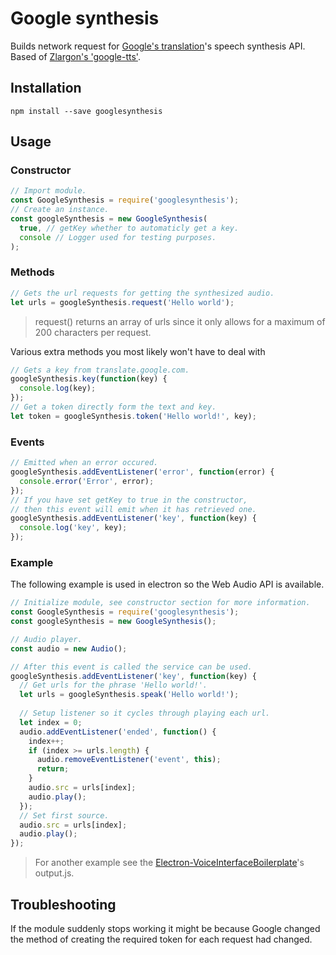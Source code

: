 # Google synthesis
Builds network request for [Google's translation](https://translate.google.com)'s speech synthesis API. Based of [Zlargon's 'google-tts'](https://github.com/zlargon/google-tts).

## Installation
```
npm install --save googlesynthesis
```

## Usage

### Constructor
```javascript
// Import module.
const GoogleSynthesis = require('googlesynthesis');
// Create an instance.
const googleSynthesis = new GoogleSynthesis(
  true, // getKey whether to automaticly get a key.
  console // Logger used for testing purposes.
);
```

### Methods
```javascript
// Gets the url requests for getting the synthesized audio.
let urls = googleSynthesis.request('Hello world');
```

> request() returns an array of urls since it only allows for a maximum of 200 characters per request.

Various extra methods you most likely won't have to deal with

```javascript
// Gets a key from translate.google.com.
googleSynthesis.key(function(key) {
  console.log(key);
});
// Get a token directly form the text and key.
let token = googleSynthesis.token('Hello world!', key);
```

### Events
```javascript
// Emitted when an error occured.
googleSynthesis.addEventListener('error', function(error) {
  console.error('Error', error);
});
// If you have set getKey to true in the constructor,
// then this event will emit when it has retrieved one.
googleSynthesis.addEventListener('key', function(key) {
  console.log('key', key);
});
```

### Example

The following example is used in electron so the Web Audio API is available. 

```javascript
// Initialize module, see constructor section for more information.
const GoogleSynthesis = require('googlesynthesis');
const googleSynthesis = new GoogleSynthesis();

// Audio player.
const audio = new Audio();

// After this event is called the service can be used.
googleSynthesis.addEventListener('key', function(key) {
  // Get urls for the phrase 'Hello world!'.
  let urls = googleSynthesis.speak('Hello world!');
   
  // Setup listener so it cycles through playing each url.
  let index = 0;
  audio.addEventListener('ended', function() {
    index++;
    if (index >= urls.length) {
      audio.removeEventListener('event', this);
	  return;
    }
    audio.src = urls[index];
    audio.play();
  });
  // Set first source.
  audio.src = urls[index];
  audio.play();
});
```

> For another example see the [Electron-VoiceInterfaceBoilerplate](https://github.com/RedKenrok/Electron-VoiceInterfaceBoilerplate)'s output.js.

## Troubleshooting

If the module suddenly stops working it might be because Google changed the method of creating the required token for each request had changed.
